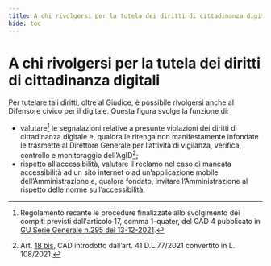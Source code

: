 ```yaml
---
title: A chi rivolgersi per la tutela dei diritti di cittadinanza digitali
hide: toc
---
```


# A chi rivolgersi per la tutela dei diritti di cittadinanza digitali

Per tutelare tali diritti, oltre al Giudice, è possibile rivolgersi anche al Difensore civico per il
digitale.
Questa figura svolge la funzione di:

- valutare[^1] le segnalazioni relative a presunte violazioni dei diritti di cittadinanza digitale e,
    qualora le ritenga non manifestamente infondate le trasmette al Direttore Generale per
    l’attività di vigilanza, verifica, controllo e monitoraggio dell’AgID[^2];
- rispetto all’accessibilità, valutare il reclamo nel caso di mancata accessibilità ad un sito
    internet o ad un’applicazione mobile dell’Amministrazione e, qualora fondato, invitare
    l’Amministrazione al rispetto delle norme sull’accessibilità.

[^1]: Regolamento recante le procedure finalizzate allo svolgimento dei compiti previsti dall'articolo 17, comma 1-quater, del CAD 4 pubblicato in [GU Serie Generale n.295 del 13-12-2021](http://www.gazzettaufficiale.it/eli/id/2021/12/13/21A07299/sg).
[^2]: Art. [18 bis](https://www.normattiva.it/uri-res/N2Ls?urn:nir:stato:decreto.legislativo:2005-03-07;82!vig~art18bis), CAD introdotto dall’art. 41 D.L.77/2021 convertito in L. 108/2021.
